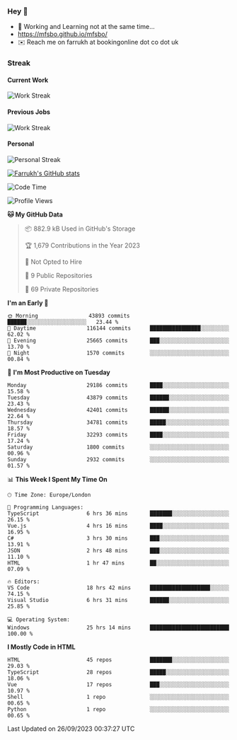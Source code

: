 ### Hey 👋

- 🏃 Working and Learning not at the same time...
- https://mfsbo.github.io/mfsbo/
- ✉️ Reach me on farrukh at bookingonline dot co dot uk

### Streak
#### Current Work
![Work Streak](https://streak-stats.demolab.com/?user=mfsbo)
#### Previous Jobs
![Work Streak](https://streak-stats.demolab.com/?user=farrukhcw)
#### Personal
![Personal Streak](https://streak-stats.demolab.com/?user=farrukhsubhani)

[![Farrukh's GitHub stats](https://github-readme-stats.vercel.app/api?username=mfsbo&hide=stars&count_private=true)](https://github.com/mfsbo/)

<!--START_SECTION:waka-->
![Code Time](http://img.shields.io/badge/Code%20Time-465%20hrs%2020%20mins-blue)

![Profile Views](http://img.shields.io/badge/Profile%20Views-0-blue)

**🐱 My GitHub Data** 

> 📦 882.9 kB Used in GitHub's Storage 
 > 
> 🏆 1,679 Contributions in the Year 2023
 > 
> 🚫 Not Opted to Hire
 > 
> 📜 9 Public Repositories 
 > 
> 🔑 69 Private Repositories 
 > 
**I'm an Early 🐤** 

```text
🌞 Morning                43893 commits       ██████░░░░░░░░░░░░░░░░░░░   23.44 % 
🌆 Daytime                116144 commits      ████████████████░░░░░░░░░   62.02 % 
🌃 Evening                25665 commits       ███░░░░░░░░░░░░░░░░░░░░░░   13.70 % 
🌙 Night                  1570 commits        ░░░░░░░░░░░░░░░░░░░░░░░░░   00.84 % 
```
📅 **I'm Most Productive on Tuesday** 

```text
Monday                   29186 commits       ████░░░░░░░░░░░░░░░░░░░░░   15.58 % 
Tuesday                  43879 commits       ██████░░░░░░░░░░░░░░░░░░░   23.43 % 
Wednesday                42401 commits       ██████░░░░░░░░░░░░░░░░░░░   22.64 % 
Thursday                 34781 commits       █████░░░░░░░░░░░░░░░░░░░░   18.57 % 
Friday                   32293 commits       ████░░░░░░░░░░░░░░░░░░░░░   17.24 % 
Saturday                 1800 commits        ░░░░░░░░░░░░░░░░░░░░░░░░░   00.96 % 
Sunday                   2932 commits        ░░░░░░░░░░░░░░░░░░░░░░░░░   01.57 % 
```


📊 **This Week I Spent My Time On** 

```text
🕑︎ Time Zone: Europe/London

💬 Programming Languages: 
TypeScript               6 hrs 36 mins       ███████░░░░░░░░░░░░░░░░░░   26.15 % 
Vue.js                   4 hrs 16 mins       ████░░░░░░░░░░░░░░░░░░░░░   16.95 % 
C#                       3 hrs 30 mins       ███░░░░░░░░░░░░░░░░░░░░░░   13.91 % 
JSON                     2 hrs 48 mins       ███░░░░░░░░░░░░░░░░░░░░░░   11.10 % 
HTML                     1 hr 47 mins        ██░░░░░░░░░░░░░░░░░░░░░░░   07.09 % 

🔥 Editors: 
VS Code                  18 hrs 42 mins      ███████████████████░░░░░░   74.15 % 
Visual Studio            6 hrs 31 mins       ██████░░░░░░░░░░░░░░░░░░░   25.85 % 

💻 Operating System: 
Windows                  25 hrs 14 mins      █████████████████████████   100.00 % 
```

**I Mostly Code in HTML** 

```text
HTML                     45 repos            ███████░░░░░░░░░░░░░░░░░░   29.03 % 
TypeScript               28 repos            █████░░░░░░░░░░░░░░░░░░░░   18.06 % 
Vue                      17 repos            ███░░░░░░░░░░░░░░░░░░░░░░   10.97 % 
Shell                    1 repo              ░░░░░░░░░░░░░░░░░░░░░░░░░   00.65 % 
Python                   1 repo              ░░░░░░░░░░░░░░░░░░░░░░░░░   00.65 % 
```




 Last Updated on 26/09/2023 00:37:27 UTC
<!--END_SECTION:waka-->
<!--
**mfsbo/mfsbo** is a ✨ _special_ ✨ repository because its `README.md` (this file) appears on your GitHub profile.

Here are some ideas to get you started:

- 🔭 I’m currently working on ...
- 🌱 I’m currently learning ...
- 👯 I’m looking to collaborate on ...
- 🤔 I’m looking for help with ...
- 💬 Ask me about ...
- 📫 How to reach me: ...
- 😄 Pronouns: ...
- ⚡ Fun fact: ...
-->
